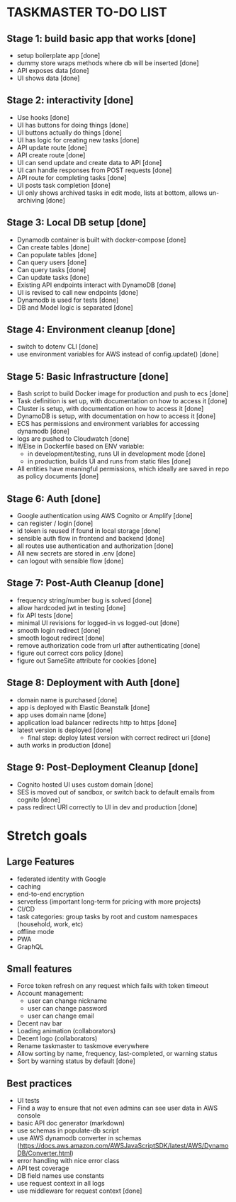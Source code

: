 # TASKMASTER TO-DO LIST

## Stage 1: build basic app that works [done]
- setup boilerplate app [done]
- dummy store wraps methods where db will be inserted [done]
- API exposes data [done]
- UI shows data [done]

## Stage 2: interactivity [done]
- Use hooks [done]
- UI has buttons for doing things [done]
- UI buttons actually do things [done]
- UI has logic for creating new tasks [done]
- API update route [done]
- API create route [done]
- UI can send update and create data to API [done]
- UI can handle responses from POST requests [done]
- API route for completing tasks [done]
- UI posts task completion [done]
- UI only shows archived tasks in edit mode, lists at bottom, allows un-archiving [done]

## Stage 3: Local DB setup [done]
- Dynamodb container is built with docker-compose [done]
- Can create tables [done]
- Can populate tables [done]
- Can query users [done]
- Can query tasks [done]
- Can update tasks [done]
- Existing API endpoints interact with DynamoDB [done]
- UI is revised to call new endpoints [done]
- Dynamodb is used for tests [done]
- DB and Model logic is separated [done]

## Stage 4: Environment cleanup [done]
- switch to dotenv CLI [done]
- use environment variables for AWS instead of config.update() [done]

## Stage 5: Basic Infrastructure [done]
- Bash script to build Docker image for production and push to ecs [done]
- Task definition is set up, with documentation on how to access it [done]
- Cluster is setup, with documentation on how to access it [done]
- DynamoDB is setup, with documentation on how to access it [done]
- ECS has permissions and environment variables for accessing dynamodb [done]
- logs are pushed to Cloudwatch [done]
- If/Else in Dockerfile based on ENV variable:
    - in development/testing, runs UI in development mode [done]
    - in production, builds UI and runs from static files [done]
- All entities have meaningful permissions, which ideally are saved in repo as policy documents [done]

## Stage 6: Auth [done]
- Google authentication using AWS Cognito or Amplify [done]
- can register / login [done]
- id token is reused if found in local storage [done]
- sensible auth flow in frontend and backend [done]
- all routes use authentication and authorization [done]
- All new secrets are stored in .env [done]
- can logout with sensible flow [done]

## Stage 7: Post-Auth Cleanup [done]
- frequency string/number bug is solved [done]
- allow hardcoded jwt in testing [done]
- fix API tests [done]
- minimal UI revisions for logged-in vs logged-out [done]
- smooth login redirect [done]
- smooth logout redirect [done]
- remove authorization code from url after authenticating [done]
- figure out correct cors policy [done]
- figure out SameSite attribute for cookies [done]

## Stage 8: Deployment with Auth [done]
- domain name is purchased [done]
- app is deployed with Elastic Beanstalk [done]
- app uses domain name [done]
- application load balancer redirects http to https [done]
- latest version is deployed [done]
    - final step: deploy latest version with correct redirect uri [done]
- auth works in production [done]

## Stage 9: Post-Deployment Cleanup [done]
- Cognito hosted UI uses custom domain [done]
- SES is moved out of sandbox, or switch back to default emails from cognito [done]
- pass redirect URI correctly to UI in dev and production [done]

# Stretch goals
## Large Features
- federated identity with Google
- caching
- end-to-end encryption
- serverless (important long-term for pricing with more projects)
- CI/CD
- task categories: group tasks by root and custom namespaces (household, work, etc)
- offline mode
- PWA
- GraphQL

## Small features
- Force token refresh on any request which fails with token timeout
- Account management:
    - user can change nickname
    - user can change password
    - user can change email
- Decent nav bar
- Loading animation (collaborators)
- Decent logo (collaborators)
- Rename taskmaster to taskmove everywhere
- Allow sorting by name, frequency, last-completed, or warning status
- Sort by warning status by default [done]

## Best practices
- UI tests
- Find a way to ensure that not even admins can see user data in AWS console
- basic API doc generator (markdown)
- use schemas in populate-db script
- use AWS dynamodb converter in schemas (https://docs.aws.amazon.com/AWSJavaScriptSDK/latest/AWS/DynamoDB/Converter.html)
- error handling with nice error class
- API test coverage
- DB field names use constants
- use request context in all logs
- use middleware for request context [done]

